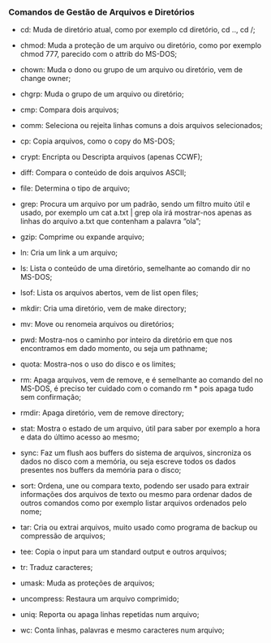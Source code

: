 <h3>Comandos de Gestão de Arquivos e Diretórios</h3>

<!--ts-->
* cd: Muda de diretório atual, como por exemplo cd diretório, cd .., cd /;

* chmod: Muda a proteção de um arquivo ou diretório, como por exemplo chmod 777, parecido com o attrib do MS-DOS;

* chown: Muda o dono ou grupo de um arquivo ou diretório, vem de change owner;

* chgrp: Muda o grupo de um arquivo ou diretório;
* cmp: Compara dois arquivos;
* comm: Seleciona ou rejeita linhas comuns a dois arquivos selecionados;
* cp: Copia arquivos, como o copy do MS-DOS;
* crypt: Encripta ou Descripta arquivos (apenas CCWF);
* diff: Compara o conteúdo de dois arquivos ASCII;
* file: Determina o tipo de arquivo;
* grep: Procura um arquivo por um padrão, sendo um filtro muito útil e usado, por exemplo um cat a.txt | grep ola irá mostrar-nos apenas as linhas do arquivo a.txt que contenham a palavra “ola”;

* gzip: Comprime ou expande arquivo;
* ln: Cria um link a um arquivo;
* ls: Lista o conteúdo de uma diretório, semelhante ao comando dir no MS-DOS;

* lsof: Lista os arquivos abertos, vem de list open files;
* mkdir: Cria uma diretório, vem de make directory;
* mv: Move ou renomeia arquivos ou diretórios;
* pwd: Mostra-nos o caminho por inteiro da diretório em que nos encontramos em dado momento, ou seja um pathname;

* quota: Mostra-nos o uso do disco e os limites;
* rm: Apaga arquivos, vem de remove, e é semelhante ao comando del no MS-DOS, é preciso ter cuidado com o comando rm * pois apaga tudo sem confirmação;

* rmdir: Apaga diretório, vem de remove directory;
* stat: Mostra o estado de um arquivo, útil para saber por exemplo a hora e data do último acesso ao mesmo;

* sync: Faz um flush aos buffers do sistema de arquivos, sincroniza os dados no disco com a memória, ou seja escreve todos os dados presentes nos buffers da memória para o disco;

* sort: Ordena, une ou compara texto, podendo ser usado para extrair informações dos arquivos de texto ou mesmo para ordenar dados de outros comandos como por exemplo listar arquivos ordenados pelo nome;

* tar: Cria ou extrai arquivos, muito usado como programa de backup ou compressão de arquivos;

* tee: Copia o input para um standard output e outros arquivos;
* tr: Traduz caracteres;
* umask: Muda as proteções de arquivos;
* uncompress: Restaura um arquivo comprimido;
* uniq: Reporta ou apaga linhas repetidas num arquivo;
* wc: Conta linhas, palavras e mesmo caracteres num arquivo;
<!--te-->